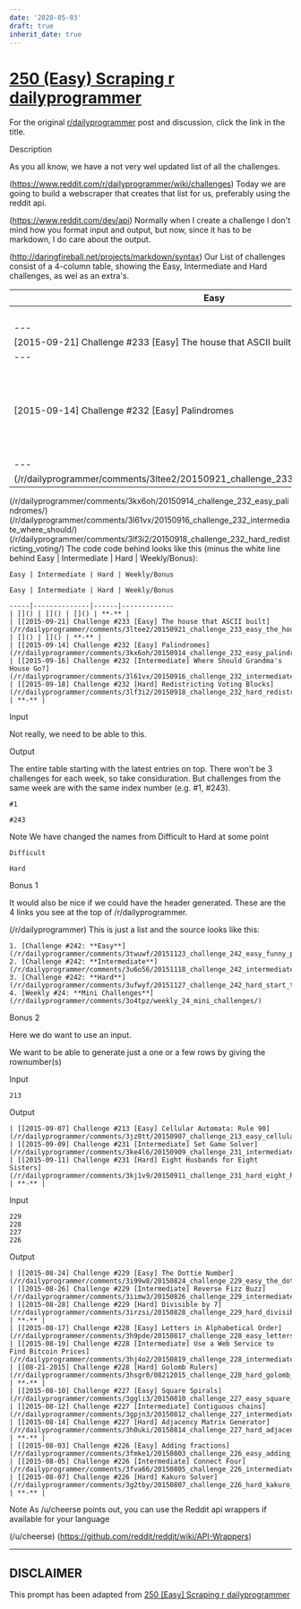```yaml
---
date: '2020-05-03'
draft: true
inherit_date: true
---
```


# [250 (Easy) Scraping  r dailyprogrammer](https://www.reddit.com/r/dailyprogrammer/comments/41hp6u/20160118_challenge_250_easy_scraping/)

For the original [r/dailyprogrammer](https://www.reddit.com/r/dailyprogrammer/) post and discussion, click the link in the title.

Description

As you all know, we have a not very wel updated list of all the challenges.

(https://www.reddit.com/r/dailyprogrammer/wiki/challenges)
Today we are going to build a webscraper that creates that list for us, preferably using the reddit api.

(https://www.reddit.com/dev/api)
Normally when I create a challenge I don't mind how you format input and output, but now, since it has to be markdown, I do care about the output.

(http://daringfireball.net/projects/markdown/syntax)
Our List of challenges consist of a 4-column table, showing the Easy, Intermediate and Hard challenges, as wel as an extra's.


|Easy|Intermediate|Hard|Weekly/Bonus|
| --- | --- | --- | --- |
|[]()|[]()|[]()|-|
| --- | --- | --- | --- |
|[2015-09-21] Challenge #233 [Easy] The house that ASCII built|[]()|[]()|-|
| --- | --- | --- | --- |
|[2015-09-14] Challenge #232 [Easy] Palindromes|[2015-09-16] Challenge #232 [Intermediate] Where Should Grandma's House Go?|[2015-09-18] Challenge #232 [Hard] Redistricting Voting Blocks|-|
| --- | --- | --- | --- |
|(/r/dailyprogrammer/comments/3ltee2/20150921_challenge_233_easy_the_house_that_ascii/)
(/r/dailyprogrammer/comments/3kx6oh/20150914_challenge_232_easy_palindromes/)
(/r/dailyprogrammer/comments/3l61vx/20150916_challenge_232_intermediate_where_should/)
(/r/dailyprogrammer/comments/3lf3i2/20150918_challenge_232_hard_redistricting_voting/)
The code code behind looks like this (minus the white line behind Easy | Intermediate | Hard | Weekly/Bonus):


```
Easy | Intermediate | Hard | Weekly/Bonus
```

```
Easy | Intermediate | Hard | Weekly/Bonus

-----|--------------|------|-------------
| []() | []() | []() | **-** |
| [[2015-09-21] Challenge #233 [Easy] The house that ASCII built](/r/dailyprogrammer/comments/3ltee2/20150921_challenge_233_easy_the_house_that_ascii/) | []() | []() | **-** |
| [[2015-09-14] Challenge #232 [Easy] Palindromes](/r/dailyprogrammer/comments/3kx6oh/20150914_challenge_232_easy_palindromes/) | [[2015-09-16] Challenge #232 [Intermediate] Where Should Grandma's House Go?](/r/dailyprogrammer/comments/3l61vx/20150916_challenge_232_intermediate_where_should/) | [[2015-09-18] Challenge #232 [Hard] Redistricting Voting Blocks](/r/dailyprogrammer/comments/3lf3i2/20150918_challenge_232_hard_redistricting_voting/) | **-** |
```
Input

Not really, we need to be able to this.

Output

The entire table starting with the latest entries on top.
There won't be 3 challenges for each week, so take considuration. But challenges from the same week are with the same index number (e.g. #1, #243).


```
#1
```

```
#243
```
Note
We have changed the names from Difficult to Hard at some point


```
Difficult
```

```
Hard
```
Bonus 1

It would also be nice if we could have the header generated. These are the 4 links you see at the top of /r/dailyprogrammer.

(/r/dailyprogrammer)
This is just a list and the source looks like this:


```
1. [Challenge #242: **Easy**] (/r/dailyprogrammer/comments/3twuwf/20151123_challenge_242_easy_funny_plant/)
2. [Challenge #242: **Intermediate**](/r/dailyprogrammer/comments/3u6o56/20151118_challenge_242_intermediate_vhs_recording/)
3. [Challenge #242: **Hard**](/r/dailyprogrammer/comments/3ufwyf/20151127_challenge_242_hard_start_to_rummikub/) 
4. [Weekly #24: **Mini Challenges**](/r/dailyprogrammer/comments/3o4tpz/weekly_24_mini_challenges/)
```
Bonus 2

Here we do want to use an input.

We want to be able to generate just a one or a few rows by giving the rownumber(s)

Input


```
213
```
Output


```
| [[2015-09-07] Challenge #213 [Easy] Cellular Automata: Rule 90](/r/dailyprogrammer/comments/3jz8tt/20150907_challenge_213_easy_cellular_automata/) | [[2015-09-09] Challenge #231 [Intermediate] Set Game Solver](/r/dailyprogrammer/comments/3ke4l6/20150909_challenge_231_intermediate_set_game/) | [[2015-09-11] Challenge #231 [Hard] Eight Husbands for Eight Sisters](/r/dailyprogrammer/comments/3kj1v9/20150911_challenge_231_hard_eight_husbands_for/) | **-** |
```
Input


```
229
228
227
226
```
Output


```
| [[2015-08-24] Challenge #229 [Easy] The Dottie Number](/r/dailyprogrammer/comments/3i99w8/20150824_challenge_229_easy_the_dottie_number/) | [[2015-08-26] Challenge #229 [Intermediate] Reverse Fizz Buzz](/r/dailyprogrammer/comments/3iimw3/20150826_challenge_229_intermediate_reverse_fizz/) | [[2015-08-28] Challenge #229 [Hard] Divisible by 7](/r/dailyprogrammer/comments/3irzsi/20150828_challenge_229_hard_divisible_by_7/) | **-** |
| [[2015-08-17] Challenge #228 [Easy] Letters in Alphabetical Order](/r/dailyprogrammer/comments/3h9pde/20150817_challenge_228_easy_letters_in/) | [[2015-08-19] Challenge #228 [Intermediate] Use a Web Service to Find Bitcoin Prices](/r/dailyprogrammer/comments/3hj4o2/20150819_challenge_228_intermediate_use_a_web/) | [[08-21-2015] Challenge #228 [Hard] Golomb Rulers](/r/dailyprogrammer/comments/3hsgr0/08212015_challenge_228_hard_golomb_rulers/) | **-** |
| [[2015-08-10] Challenge #227 [Easy] Square Spirals](/r/dailyprogrammer/comments/3ggli3/20150810_challenge_227_easy_square_spirals/) | [[2015-08-12] Challenge #227 [Intermediate] Contiguous chains](/r/dailyprogrammer/comments/3gpjn3/20150812_challenge_227_intermediate_contiguous/) | [[2015-08-14] Challenge #227 [Hard] Adjacency Matrix Generator](/r/dailyprogrammer/comments/3h0uki/20150814_challenge_227_hard_adjacency_matrix/) | **-** |
| [[2015-08-03] Challenge #226 [Easy] Adding fractions](/r/dailyprogrammer/comments/3fmke1/20150803_challenge_226_easy_adding_fractions/) | [[2015-08-05] Challenge #226 [Intermediate] Connect Four](/r/dailyprogrammer/comments/3fva66/20150805_challenge_226_intermediate_connect_four/) | [[2015-08-07] Challenge #226 [Hard] Kakuro Solver](/r/dailyprogrammer/comments/3g2tby/20150807_challenge_226_hard_kakuro_solver/) | **-** |
```
Note
As /u/cheerse points out, you can use the Reddit api wrappers if available for your language

(/u/cheerse)
(https://github.com/reddit/reddit/wiki/API-Wrappers)

----
## **DISCLAIMER**
This prompt has been adapted from [250 [Easy] Scraping  r dailyprogrammer](https://www.reddit.com/r/dailyprogrammer/comments/41hp6u/20160118_challenge_250_easy_scraping/
)
